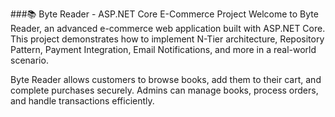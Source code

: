 ###📚 Byte Reader - ASP.NET Core E-Commerce Project
Welcome to Byte Reader, an advanced e-commerce web application built with ASP.NET Core. This project demonstrates how to implement N-Tier architecture, Repository Pattern, Payment Integration, Email Notifications, and more in a real-world scenario.

Byte Reader allows customers to browse books, add them to their cart, and complete purchases securely. Admins can manage books, process orders, and handle transactions efficiently.
